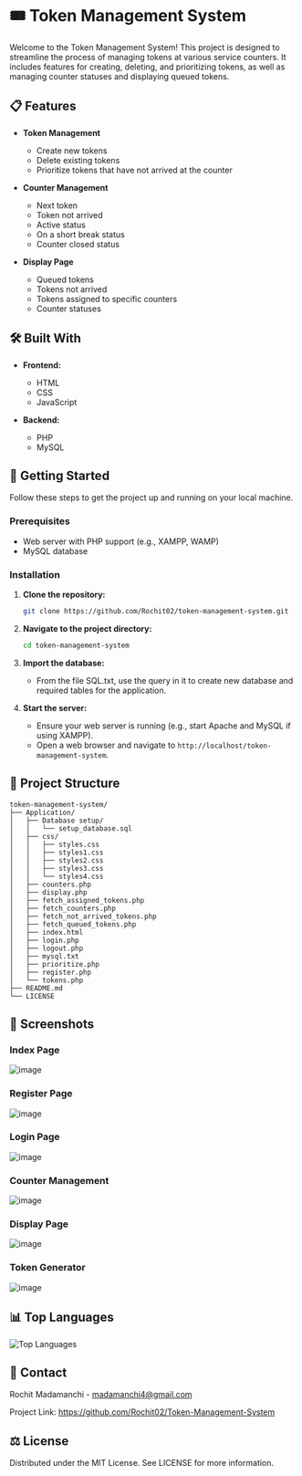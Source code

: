 # 🎟️ Token Management System

Welcome to the Token Management System! This project is designed to streamline the process of managing tokens at various service counters. It includes features for creating, deleting, and prioritizing tokens, as well as managing counter statuses and displaying queued tokens.

## 📋 Features

- **Token Management**
  - Create new tokens
  - Delete existing tokens
  - Prioritize tokens that have not arrived at the counter

- **Counter Management**
  - Next token
  - Token not arrived
  - Active status
  - On a short break status
  - Counter closed status

- **Display Page**
  - Queued tokens
  - Tokens not arrived
  - Tokens assigned to specific counters
  - Counter statuses

## 🛠️ Built With

- **Frontend:**
  - HTML
  - CSS
  - JavaScript

- **Backend:**
  - PHP
  - MySQL

## 🚀 Getting Started

Follow these steps to get the project up and running on your local machine.

### Prerequisites

- Web server with PHP support (e.g., XAMPP, WAMP)
- MySQL database

### Installation

1. **Clone the repository:**
   ```sh
   git clone https://github.com/Rochit02/token-management-system.git

2. **Navigate to the project directory:** 
   ``` sh
   cd token-management-system

3. **Import the database:**
   - From the file SQL.txt, use the query in it to create new database and required tables for the application.

4. **Start the server:**
   - Ensure your web server is running (e.g., start Apache and MySQL if using XAMPP).
   - Open a web browser and navigate to `http://localhost/token-management-system`.

## 📂 Project Structure
```
token-management-system/
├── Application/
│   ├── Database setup/
│   │   └── setup_database.sql
│   ├── css/
│   │   ├── styles.css
│   │   ├── styles1.css
│   │   ├── styles2.css
│   │   ├── styles3.css
│   │   └── styles4.css
│   ├── counters.php
│   ├── display.php
│   ├── fetch_assigned_tokens.php
│   ├── fetch_counters.php
│   ├── fetch_not_arrived_tokens.php
│   ├── fetch_queued_tokens.php
│   ├── index.html
│   ├── login.php
│   ├── logout.php
│   ├── mysql.txt
│   ├── prioritize.php
│   ├── register.php
│   └── tokens.php
├── README.md
└── LICENSE
```

## 📸 Screenshots

### Index Page

![image](https://github.com/Rochit02/Token-Management-System/assets/150697578/9cd039a0-f31e-439f-b259-76d762399a75)

### Register Page

![image](https://github.com/Rochit02/Token-Management-System/assets/150697578/4c8132db-eea0-4743-80d6-e8c174700065)

### Login Page

![image](https://github.com/Rochit02/Token-Management-System/assets/150697578/eaa39728-b6e5-4a69-93f1-e5fe23148c79)

### Counter Management

![image](https://github.com/Rochit02/Token-Management-System/assets/150697578/db84fbe2-8f8a-42bd-9d4a-d2071ec8f6fc)

### Display Page

![image](https://github.com/Rochit02/Token-Management-System/assets/150697578/11c7cb90-8e0c-408a-bcf0-43f4d0c8a103)

### Token Generator

![image](https://github.com/Rochit02/Token-Management-System/assets/150697578/e6f54ec7-8587-4741-9b0c-379c25939c36)

## 📊 Top Languages

![Top Languages](https://github-readme-stats.vercel.app/api/top-langs/?username=Rochit02&repo=token-management-system&layout=compact&theme=radical)

## 📧 Contact

Rochit Madamanchi - madamanchi4@gmail.com

Project Link: https://github.com/Rochit02/Token-Management-System

## ⚖️ License
Distributed under the MIT License. See LICENSE for more information.
